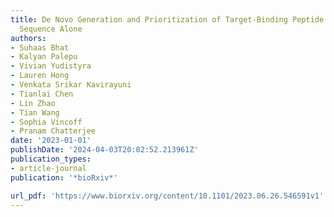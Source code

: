 ```yaml
---
title: De Novo Generation and Prioritization of Target-Binding Peptide Motifs from
  Sequence Alone
authors:
- Suhaas Bhat
- Kalyan Palepu
- Vivian Yudistyra
- Lauren Hong
- Venkata Srikar Kavirayuni
- Tianlai Chen
- Lin Zhao
- Tian Wang
- Sophia Vincoff
- Pranam Chatterjee
date: '2023-01-01'
publishDate: '2024-04-03T20:02:52.213961Z'
publication_types:
- article-journal
publication: '*bioRxiv*'

url_pdf: 'https://www.biorxiv.org/content/10.1101/2023.06.26.546591v1'
---
```

